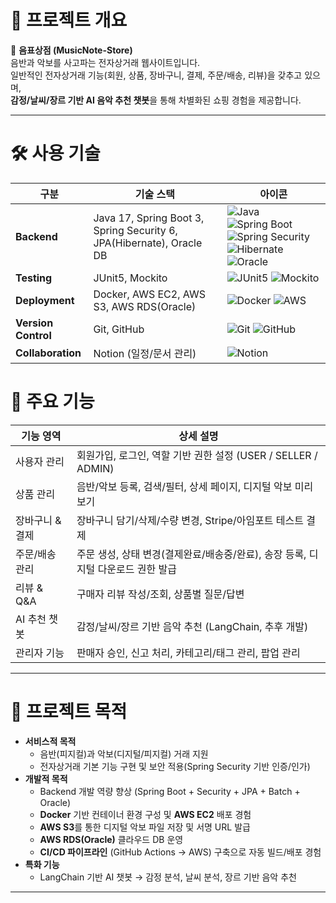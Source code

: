 # 🧾 프로젝트 개요
🎵 **음표상점 (MusicNote-Store)**  
음반과 악보를 사고파는 전자상거래 웹사이트입니다.  
일반적인 전자상거래 기능(회원, 상품, 장바구니, 결제, 주문/배송, 리뷰)을 갖추고 있으며,  
**감정/날씨/장르 기반 AI 음악 추천 챗봇**을 통해 차별화된 쇼핑 경험을 제공합니다.  

---


# 🛠️ 사용 기술

| 구분              | 기술 스택                                                                 | 아이콘 |
|-------------------|---------------------------------------------------------------------------|--------|
| **Backend**       | Java 17, Spring Boot 3, Spring Security 6, JPA(Hibernate), Oracle DB      | ![Java](https://img.shields.io/badge/Java-17-007396?style=flat&logo=openjdk&logoColor=white) ![Spring Boot](https://img.shields.io/badge/SpringBoot-6DB33F?style=flat&logo=springboot&logoColor=white) ![Spring Security](https://img.shields.io/badge/Spring%20Security-6DB33F?style=flat&logo=springsecurity&logoColor=white) ![Hibernate](https://img.shields.io/badge/Hibernate-59666C?style=flat&logo=hibernate&logoColor=white) ![Oracle](https://img.shields.io/badge/Oracle-F80000?style=flat&logo=oracle&logoColor=white) |
| **Testing**       | JUnit5, Mockito                                                           | ![JUnit5](https://img.shields.io/badge/JUnit5-25A162?style=flat&logo=junit5&logoColor=white) ![Mockito](https://img.shields.io/badge/Mockito-25A162?style=flat&logo=java&logoColor=white) |
| **Deployment**    | Docker, AWS EC2, AWS S3, AWS RDS(Oracle)                                  | ![Docker](https://img.shields.io/badge/Docker-2496ED?style=flat&logo=docker&logoColor=white) ![AWS](https://img.shields.io/badge/AWS-232F3E?style=flat&logo=amazonaws&logoColor=white) |
| **Version Control** | Git, GitHub                                                             | ![Git](https://img.shields.io/badge/Git-F05032?style=flat&logo=git&logoColor=white) ![GitHub](https://img.shields.io/badge/GitHub-181717?style=flat&logo=github&logoColor=white) |
| **Collaboration** | Notion (일정/문서 관리)                                                   | ![Notion](https://img.shields.io/badge/Notion-000000?style=flat&logo=notion&logoColor=white) |


# 📌 주요 기능
| 기능 영역       | 상세 설명 |
|----------------|-----------|
| 사용자 관리     | 회원가입, 로그인, 역할 기반 권한 설정 (USER / SELLER / ADMIN) |
| 상품 관리       | 음반/악보 등록, 검색/필터, 상세 페이지, 디지털 악보 미리보기 |
| 장바구니 & 결제 | 장바구니 담기/삭제/수량 변경, Stripe/아임포트 테스트 결제 |
| 주문/배송 관리  | 주문 생성, 상태 변경(결제완료/배송중/완료), 송장 등록, 디지털 다운로드 권한 발급 |
| 리뷰 & Q&A      | 구매자 리뷰 작성/조회, 상품별 질문/답변 |
| AI 추천 챗봇    | 감정/날씨/장르 기반 음악 추천 (LangChain, 추후 개발) |
| 관리자 기능     | 판매자 승인, 신고 처리, 카테고리/태그 관리, 팝업 관리 |

---


# 📂 프로젝트 목적
- **서비스적 목적**
  - 음반(피지컬)과 악보(디지털/피지컬) 거래 지원
  - 전자상거래 기본 기능 구현 및 보안 적용(Spring Security 기반 인증/인가)
- **개발적 목적**
  - Backend 개발 역량 향상 (Spring Boot + Security + JPA + Batch + Oracle)
  - **Docker** 기반 컨테이너 환경 구성 및 **AWS EC2** 배포 경험
  - **AWS S3**를 통한 디지털 악보 파일 저장 및 서명 URL 발급
  - **AWS RDS(Oracle)** 클라우드 DB 운영
  - **CI/CD 파이프라인** (GitHub Actions → AWS) 구축으로 자동 빌드/배포 경험
- **특화 기능**
  - LangChain 기반 AI 챗봇 → 감정 분석, 날씨 분석, 장르 기반 음악 추천

---


